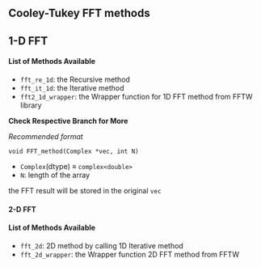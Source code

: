 ## Cooley-Tukey FFT methods

## 1-D FFT
#### List of Methods Available

- `fft_re_1d`: the Recursive method
- `fft_it_1d`: the Iterative method
- `fft2_1d_wrapper`: the Wrapper function for 1D FFT method from FFTW library

**Check Respective Branch for More**

*Recommended format*

`void FFT_method(Complex *vec, int N)`

- `Complex`(dtype) $\equiv$ `complex<double>`
- `N`: length of the array

the FFT result will be stored in the original `vec`


#### 2-D FFT
#### List of Methods Available
- `fft_2d`: 2D method by calling 1D Iterative method
- `fft_2d_wrapper`: the Wrapper function 2D FFT method from FFTW
